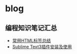 # blog
 ## 编程知识笔记汇总

* [常用HTML标签总结](https://github.com/BelieveXIA/blog/blob/master/%E5%B8%B8%E7%94%A8HTML%E6%A0%87%E7%AD%BE%E6%80%BB%E7%BB%93.md)       
* [Sublime Text3插件安装及使用](https://github.com/BelieveXIA/blog/blob/master/Sublime%20Text3%E6%8F%92%E4%BB%B6%E5%AE%89%E8%A3%85%E5%8F%8A%E4%BD%BF%E7%94%A8%EF%BC%88%E5%9B%BE%E6%96%87%E9%85%8D%E5%90%88%EF%BC%8C%E5%B8%B8%E7%94%A8%E5%89%8D%E7%AB%AF%E6%8F%92%E4%BB%B6%E9%9B%86%E9%94%A6%EF%BC%89.md)        

